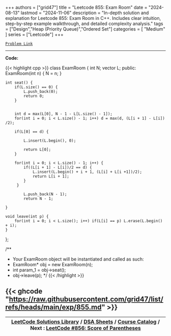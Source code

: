 
+++
authors = ["grid47"]
title = "Leetcode 855: Exam Room"
date = "2024-08-13"
lastmod = "2024-11-06"
description = "In-depth solution and explanation for Leetcode 855: Exam Room in C++. Includes clear intuition, step-by-step example walkthrough, and detailed complexity analysis."
tags = ["Design","Heap (Priority Queue)","Ordered Set"]
categories = [
    "Medium"
]
series = ["Leetcode"]
+++



[`Problem Link`](https://leetcode.com/problems/exam-room/description/)

---
**Code:**

{{< highlight cpp >}}
class ExamRoom {
    int N;
    vector<int> L;
public:
    ExamRoom(int n) {
        N = n;
    }
    
    int seat() {
        if(L.size() == 0) {
            L.push_back(0);
            return 0;
        }
 
        
        int d = max(L[0], N - 1 - L[L.size() - 1]);
        for(int i = 0; i < L.size() - 1; i++) d = max(d, (L[i + 1] - L[i]) /2);
        
        if(L[0] == d) {
            
            L.insert(L.begin(), 0);
            
            return L[0];
        }
        
        for(int i = 0; i < L.size() - 1; i++) {
            if((L[i + 1] - L[i])/2 == d) {
                L.insert(L.begin() + i + 1, (L[i] + L[i +1])/2);
                return L[i + 1];
            }
         }
        
            L.push_back(N - 1);
            return N - 1;
        
    }
    
    void leave(int p) {
        for(int i = 0; i < L.size(); i++) if(L[i] == p) L.erase(L.begin() + i);
    }
};

/**
 * Your ExamRoom object will be instantiated and called as such:
 * ExamRoom* obj = new ExamRoom(n);
 * int param_1 = obj->seat();
 * obj->leave(p);
 */
{{< /highlight >}}

{{< ghcode "https://raw.githubusercontent.com/grid47/list/refs/heads/main/exp/855.md" >}}
---

| [LeetCode Solutions Library](https://grid47.xyz/leetcode/) / [DSA Sheets](https://grid47.xyz/sheets/) / [Course Catalog](https://grid47.xyz/courses/) / Next : [LeetCode #856: Score of Parentheses](https://grid47.xyz/leetcode/solution-856-score-of-parentheses/) |
| --- |
